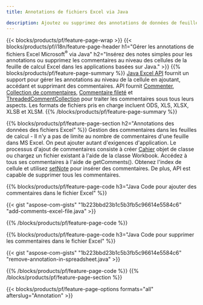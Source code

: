 ```yaml
---
title: Annotations de fichiers Excel via Java

description: Ajoutez ou supprimez des annotations de données de feuilles de calcul Excel et OpenOffice avec la bibliothèque Java.
---
```

{{< blocks/products/pf/feature-page-wrap >}}
{{< blocks/products/pf/i18n/feature-page-header h1="Gérer les annotations de fichiers Excel Microsoft<sup>&reg;</sup> via Java" h2="Insérez des notes simples pour les annotations ou supprimez les commentaires au niveau des cellules de la feuille de calcul Excel dans les applications basées sur Java." >}}
{{% blocks/products/pf/feature-page-summary %}}
[Java Excel API](/cells/java/) fournit un support pour gérer les annotations au niveau de la cellule en ajoutant, accédant et supprimant des commentaires. API fournit [Commenter](https://reference.aspose.com/cells/java/com.aspose.cells/Comment), [Collection de commentaires](https://reference.aspose.com/cells/java/com.aspose.cells/CommentCollection), [Commentaire fileté](https://reference.aspose.com/cells/java/com.aspose.cells/ThreadedComment) et [ThreadedCommentCollection](https://reference.aspose.com/cells/java/com.aspose.cells/ThreadedCommentCollection) pour traiter les commentaires sous tous leurs aspects.
Les formats de fichiers pris en charge incluent ODS, XLS, XLSX, XLSB et XLSM.
{{% /blocks/products/pf/feature-page-summary %}}

{{% blocks/products/pf/feature-page-section h2="Annotations des données des fichiers Excel" %}}
Gestion des commentaires dans les feuilles de calcul - Il n'y a pas de limite au nombre de commentaires d'une feuille dans MS Excel. On peut ajouter autant d'exigences d'application. Le processus d'ajout de commentaires consiste à créer [Cahier](https://reference.aspose.com/cells/java/com.aspose.cells/Workbook) objet de classe ou chargez un fichier existant à l'aide de la classe Workbook. Accédez à tous ses commentaires à l'aide de getComments(). Obtenez l'index de cellule et utilisez [setNote](https://reference.aspose.com/cells/java/com.aspose.cells/comment#Note) pour insérer des commentaires. De plus, API est capable de supprimer tous les commentaires. 

{{% blocks/products/pf/feature-page-code h3="Java Code pour ajouter des commentaires dans le fichier Excel" %}}

{{< gist "aspose-com-gists" "1b223bbd23b1c5b3fb5c96614e5584c6" "add-comments-excel-file.java" >}}

{{% /blocks/products/pf/feature-page-code %}}

{{% blocks/products/pf/feature-page-code h3="Java Code pour supprimer les commentaires dans le fichier Excel" %}}

{{< gist "aspose-com-gists" "1b223bbd23b1c5b3fb5c96614e5584c6" "remove-annotation-in-spreadsheet.java" >}}

{{% /blocks/products/pf/feature-page-code %}}
{{% /blocks/products/pf/feature-page-section %}}

{{< blocks/products/pf/feature-page-options formats="all" afterslug="Annotation" >}}
